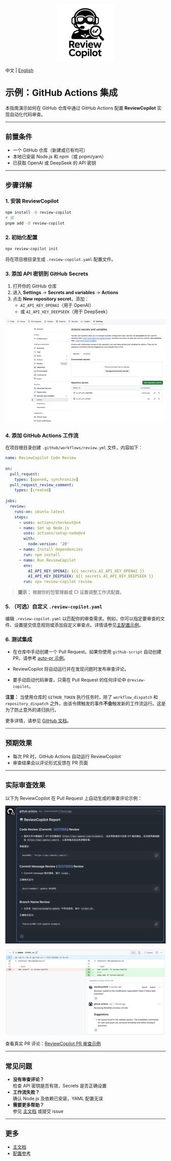 <p align="center">
  <img src="../public/logo.svg" alt="ReviewCopilot Logo" width="180" />
</p>

中文 | [English](README.md)

# 示例：GitHub Actions 集成

本指南演示如何在 GitHub 仓库中通过 GitHub Actions 配置 **ReviewCopilot** 实现自动化代码审查。

---

## 前置条件

- 一个 GitHub 仓库（新建或已有均可）
- 本地已安装 Node.js 和 npm（或 pnpm/yarn）
- 已获取 OpenAI 或 DeepSeek 的 API 密钥

---

## 步骤详解

### 1. 安装 ReviewCopilot

```bash
npm install -D review-copilot
# 或
pnpm add -D review-copilot
```

### 2. 初始化配置

```bash
npx review-copilot init
```

将在项目根目录生成 `.review-copilot.yaml` 配置文件。

### 3. 添加 API 密钥到 GitHub Secrets

1. 打开你的 GitHub 仓库
2. 进入 **Settings** → **Secrets and variables** → **Actions**
3. 点击 **New repository secret**，添加：
   - `AI_API_KEY_OPENAI`（用于 OpenAI）
   - 或 `AI_API_KEY_DEEPSEEK`（用于 DeepSeek）

![GitHub Actions secrets setup](./images/github-actions-secrets.png)

### 4. 添加 GitHub Actions 工作流

在项目根目录创建 `.github/workflows/review.yml` 文件，内容如下：

```yaml
name: ReviewCopilot Code Review

on:
  pull_request:
    types: [opened, synchronize]
  pull_request_review_comment:
    types: [created]

jobs:
  review:
    runs-on: ubuntu-latest
    steps:
      - uses: actions/checkout@v4
      - name: Set up Node.js
        uses: actions/setup-node@v4
        with:
          node-version: '20'
      - name: Install dependencies
        run: npm install
      - name: Run ReviewCopilot
        env:
          AI_API_KEY_OPENAI: ${{ secrets.AI_API_KEY_OPENAI }}
          AI_API_KEY_DEEPSEEK: ${{ secrets.AI_API_KEY_DEEPSEEK }}
        run: npx review-copilot review
```

> **提示：** 根据你的包管理器或 CI 设置调整工作流配置。

### 5. （可选）自定义 `.review-copilot.yaml`

编辑 `.review-copilot.yaml` 以匹配你的审查需求。例如，你可以指定要审查的文件、设置提交信息规则或添加自定义审查点。详情请参见[主配置示例](../.review-copilot.yaml)。

### 6. 测试集成

- 在仓库中手动创建一个 Pull Request。如果你使用 `github-script` 自动创建 PR，请参考 [auto-pr 示例](../.github/workflows/auto-pr.yml)。

- ReviewCopilot 将自动运行并在发现问题时发布审查评论。

- 要手动启动代码审查，只需在 Pull Request 的任何评论中 `@review-copilot`。

**注意：** 当使用仓库的 `GITHUB_TOKEN` 执行任务时，除了 `workflow_dispatch` 和 `repository_dispatch` 之外，由该令牌触发的事件**不会**触发新的工作流运行。这是为了防止意外的递归执行。

更多详情，请参见 [GitHub 文档](https://docs.github.com/en/actions/security-for-github-actions/security-guides/automatic-token-authentication#using-the-github_token-in-a-workflow)。

---

## 预期效果

- 每次 PR 时，GitHub Actions 自动运行 ReviewCopilot
- 审查结果会以评论形式反馈在 PR 页面

---

## 实际审查效果

以下为 ReviewCopilot 在 Pull Request 上自动生成的审查评论示例：

![ReviewCopilot Review Example](./images/review-comments.png)

![ReviewCopilot Mention Review Example](./images/mention-review.png)

查看真实 PR 评论：[ReviewCopilot PR 审查示例](https://github.com/AlexShan2008/review-copilot/pull/25#issuecomment-2922197158)

---

## 常见问题

- **没有审查评论？**  
  检查 API 密钥是否有效，Secrets 是否正确设置
- **工作流失败？**  
  确认 Node.js 及依赖已安装，YAML 配置无误
- **需要更多帮助？**  
  参见 [主文档](../README.zh-CN.md) 或提交 issue

---

## 更多

- [主文档](../README.zh-CN.md)
- [配置参考](../.review-copilot.yaml)
